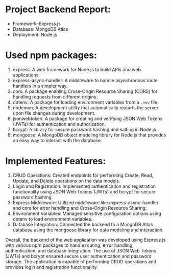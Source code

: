 # Project Backend Report:

- Framework: Express.js
- Database: MongoDB Atlas
- Deployment: Node.js

# Used npm packages:

1. express: A web framework for Node.js to build APIs and web applications.
2. express-async-handler: A middleware to handle asynchronous route handlers in a simpler way.
3. cors: A package enabling Cross-Origin Resource Sharing (CORS) for handling requests from different origins.
4. dotenv: A package for loading environment variables from a `.env` file.
5. nodemon: A development utility that automatically restarts the server upon file changes during development.
6. jsonwebtoken: A package for creating and verifying JSON Web Tokens (JWTs) for authentication and authorization.
7. bcrypt: A library for secure password hashing and salting in Node.js.
8. mongoose: A MongoDB object modeling library for Node.js that provides an easy way to interact with the database.

# Implemented Features:

1. CRUD Operations: Created endpoints for performing Create, Read, Update, and Delete operations on the data models.
2. Login and Registration: Implemented authentication and registration functionality using JSON Web Tokens (JWTs) and bcrypt for secure password hashing.
3. Express Middleware: Utilized middleware like express-async-handler and cors for error handling and Cross-Origin Resource Sharing.
4. Environment Variables: Managed sensitive configuration options using dotenv to load environment variables.
5. Database Integration: Connected the backend to a MongoDB Atlas database using the mongoose library for data modeling and interaction.

Overall, the backend of the web application was developed using Express.js with various npm packages to handle routing, error handling, authentication, and database integration. The use of JSON Web Tokens (JWTs) and bcrypt ensured secure user authentication and password storage. The application is capable of performing CRUD operations and provides login and registration functionality.
